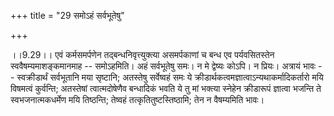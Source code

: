 +++
title = "29 समोऽहं सर्वभूतेषु"

+++
  
  
।।9.29।। एवं कर्मसमर्पणेन तद्बन्धनिवृत्त्युक्त्या असमर्पकाणां च बन्ध एव
पर्यवसितस्तेन स्ववैषम्यमाशङ्कमानमाह -- समोऽहमिति। अहं सर्वभूतेषु समः। न
मे द्वेष्यः कोऽपि। न प्रियः। अत्रायं भावः -- स्वक्रीडार्थं सर्वभूतानि
मया सृष्टानि; अतस्तेषु सर्वेष्वहं समः ये
क्रीडार्थकत्वमज्ञात्वाऽन्यथाकर्मादिकर्तारो मयि विषमत्वं कुर्वन्ति;
अतस्तेषां त्वात्मदोषेणैव बन्धादिकं भवति ये तु मां भक्त्या स्नेहेन
क्रीडारूपं ज्ञात्वा भजन्ति ते स्वभजनात्मकधर्मेण मयि तिष्ठन्ति; तेष्वहं
तत्कृतितुष्टस्तिष्ठामि; तेन न वैषम्यमिति भावः।  
  
